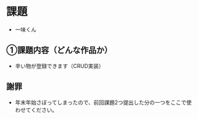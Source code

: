# 課題　 
- 一味くん

## ①課題内容（どんな作品か）
- 辛い物が登録できます（CRUD実装）

## 謝罪
- 年末年始さぼってしまったので、前回課題2つ提出した分の一つをここで使わせてください。
